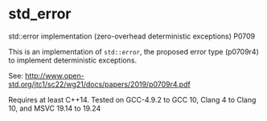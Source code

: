 # std_error
std::error implementation (zero-overhead deterministic exceptions) P0709

This is an implementation of `std::error`, the proposed error type (p0709r4) to implement deterministic exceptions.

See: http://www.open-std.org/jtc1/sc22/wg21/docs/papers/2019/p0709r4.pdf

Requires at least C++14.  Tested on GCC-4.9.2 to GCC 10, Clang 4 to Clang 10, and MSVC 19.14 to 19.24
